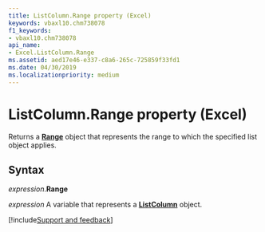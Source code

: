 ```yaml
---
title: ListColumn.Range property (Excel)
keywords: vbaxl10.chm738078
f1_keywords:
- vbaxl10.chm738078
api_name:
- Excel.ListColumn.Range
ms.assetid: aed17e46-e337-c8a6-265c-725859f33fd1
ms.date: 04/30/2019
ms.localizationpriority: medium
---
```



# ListColumn.Range property (Excel)

Returns a **[Range](Excel.Range(object).md)** object that represents the range to which the specified list object applies.


## Syntax

_expression_.**Range**

_expression_ A variable that represents a **[ListColumn](Excel.ListColumn.md)** object.




[!include[Support and feedback](~/includes/feedback-boilerplate.md)]